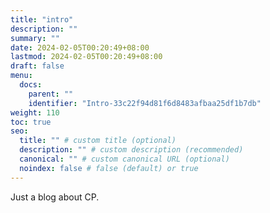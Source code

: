 ```yaml
---
title: "intro"
description: ""
summary: ""
date: 2024-02-05T00:20:49+08:00
lastmod: 2024-02-05T00:20:49+08:00
draft: false
menu:
  docs:
    parent: ""
    identifier: "Intro-33c22f94d81f6d8483afbaa25df1b7db"
weight: 110
toc: true
seo:
  title: "" # custom title (optional)
  description: "" # custom description (recommended)
  canonical: "" # custom canonical URL (optional)
  noindex: false # false (default) or true
---
```


Just a blog about CP.
